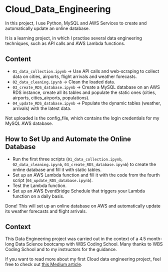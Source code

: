 # Cloud_Data_Engineering
In this project, I use Python, MySQL and AWS Services to create and automatically update an online database.

It is a learning project, in which I practise several data engineering techniques, such as API calls and AWS Lambda functions.

## Content
- `01_data_collection.ipynb` -> Use API calls and web-scraping to collect data on cities, airports, flight arrivals and weather forecasts.
- `02_data_cleaning.ipynb` -> Clean the loaded data.
- `03_create_RDS_database.ipynb` -> Create a MySQL database on an AWS RDS instance, create all its tables and populate the static ones (cities, airports, cities_airports, populations).
- `04_update_RDS_database.ipynb` -> Populate the dynamic tables (weather, arrivals) with the latest data.

Not uploaded is the config_file, which contains the login credentials for my MySQL AWS database.

## How to Set Up and Automate the Online Database
- Run the first three scripts (`01_data_collection.ipynb`, `02_data_cleaning.ipynb`, `03_create_RDS_database.ipynb`) to create the online database and fill it with static tables.
- Set up an AWS Lambda function and fill it with the code from the fourth script (`04_update_RDS_database.ipynb`).
- Test the Lambda function.
- Set up an AWS EventBridge Schedule that triggers your Lambda function on a daily basis.

Done! This will set up an online database on AWS and automatically update its weather forecasts and flight arrivals.

## Context
This Data Engineering project was carried out in the context of a 4.5 month-long Data Science bootcamp with WBS Coding School. 
Many thanks to WBS Coding School and to my instructors for the guidance.

If you want to read more about my first Cloud data engineering project, feel free to check out [this Medium article](https://medium.com/@moritz-baumann/first-steps-on-cloud-9-data-engineering-with-aws-4dfb36da51fd).
